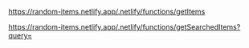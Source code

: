 https://random-items.netlify.app/.netlify/functions/getItems

https://random-items.netlify.app/.netlify/functions/getSearchedItems?query=
